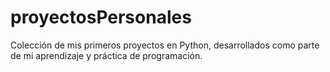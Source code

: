 # proyectosPersonales
Colección de mis primeros proyectos en Python, desarrollados como parte de mi aprendizaje y práctica de programación.
